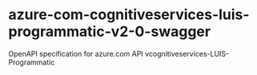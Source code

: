 # azure-com-cognitiveservices-luis-programmatic-v2-0-swagger
OpenAPI specification for azure.com API vcognitiveservices-LUIS-Programmatic
